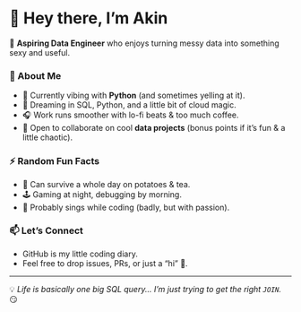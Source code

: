 # 👋 Hey there, I’m Akin  

🚀 **Aspiring Data Engineer** who enjoys turning messy data into something sexy and useful.  

### 🌟 About Me
- 🐍 Currently vibing with **Python** (and sometimes yelling at it).  
- 💾 Dreaming in SQL, Python, and a little bit of cloud magic.  
- 🎧 Work runs smoother with lo-fi beats & too much coffee.  
- 🤝 Open to collaborate on cool **data projects** (bonus points if it’s fun & a little chaotic).  

### ⚡ Random Fun Facts
- 🥔 Can survive a whole day on potatoes & tea.  
- 🕹️ Gaming at night, debugging by morning.  
- 🎤 Probably sings while coding (badly, but with passion).  

### 📫 Let’s Connect
- GitHub is my little coding diary.  
- Feel free to drop issues, PRs, or just a “hi” 👀.  

---

💡 *Life is basically one big SQL query... I’m just trying to get the right `JOIN`.* 😏
